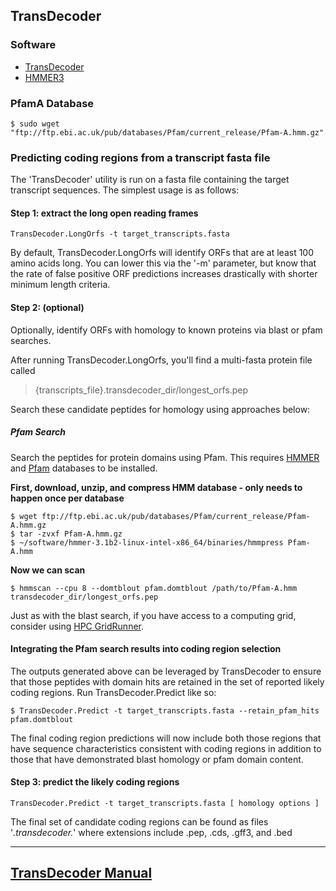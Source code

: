 ## TransDecoder

### Software
- [TransDecoder](https://github.com/TransDecoder/TransDecoder/wiki)
- [HMMER3](http://hmmer.janelia.org)

### PfamA Database
```
$ sudo wget "ftp://ftp.ebi.ac.uk/pub/databases/Pfam/current_release/Pfam-A.hmm.gz"
```

### Predicting coding regions from a transcript fasta file 

The 'TransDecoder' utility is run on a fasta file containing the target transcript sequences.  The simplest usage is as follows:

#### Step 1: extract the long open reading frames
```    
TransDecoder.LongOrfs -t target_transcripts.fasta
```

By default, TransDecoder.LongOrfs will identify ORFs that are at least 100 amino acids long. You can lower this via the '-m' parameter, but know that the rate of false positive ORF predictions increases drastically with shorter minimum length criteria.


#### Step 2: (optional)
    
Optionally, identify ORFs with homology to known proteins via blast or pfam searches.

After running TransDecoder.LongOrfs, you'll find a multi-fasta protein file called 
> {transcripts_file}.transdecoder_dir/longest_orfs.pep 

Search these candidate peptides for homology using approaches below:

##### Pfam Search 

Search the peptides for protein domains using Pfam. This requires [HMMER](http://hmmer.janelia.org) and [Pfam](ftp://ftp.ebi.ac.uk/pub/databases/Pfam/current_release/Pfam-A.hmm.gz) databases to be installed.

**First, download, unzip, and compress HMM database - only needs to happen once per database**
```
$ wget ftp://ftp.ebi.ac.uk/pub/databases/Pfam/current_release/Pfam-A.hmm.gz
$ tar -zvxf Pfam-A.hmm.gz
$ ~/software/hmmer-3.1b2-linux-intel-x86_64/binaries/hmmpress Pfam-A.hmm
```

**Now we can scan**
```
$ hmmscan --cpu 8 --domtblout pfam.domtblout /path/to/Pfam-A.hmm transdecoder_dir/longest_orfs.pep
```
Just as with the blast search, if you have access to a computing grid, consider using [HPC GridRunner](https://github.com/HpcGridRunner/HpcGridRunner.github.io/releases).

#### Integrating the Pfam search results into coding region selection 

The outputs generated above can be leveraged by TransDecoder to ensure that those peptides with domain hits are retained in the set of reported likely coding regions.  Run TransDecoder.Predict like so:
```
$ TransDecoder.Predict -t target_transcripts.fasta --retain_pfam_hits pfam.domtblout 
```
The final coding region predictions will now include both those regions that have sequence characteristics consistent with coding regions in addition to those that have demonstrated blast homology or pfam domain content.


#### Step 3: predict the likely coding regions
```
TransDecoder.Predict -t target_transcripts.fasta [ homology options ]
```
The final set of candidate coding regions can be found as files '*.transdecoder.*' where extensions include .pep, .cds, .gff3, and .bed

---

## [TransDecoder Manual](https://github.com/TransDecoder/TransDecoder/wiki)

